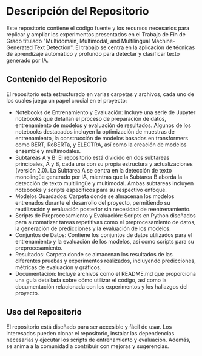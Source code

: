 # Descripción del Repositorio

Este repositorio contiene el código fuente y los recursos necesarios para replicar y ampliar los experimentos presentados en el Trabajo de Fin de Grado titulado "Multidomain, Multimodal, and Multilingual Machine-Generated Text Detection". El trabajo se centra en la aplicación de técnicas de aprendizaje automático y profundo para detectar y clasificar texto generado por IA.

## Contenido del Repositorio

El repositorio está estructurado en varias carpetas y archivos, cada uno de los cuales juega un papel crucial en el proyecto:
*	Notebooks de Entrenamiento y Evaluación: Incluye una serie de Jupyter notebooks que detallan el proceso de preparación de datos, entrenamiento de modelos y evaluación de resultados. Algunos de los notebooks destacados incluyen la optimización de muestras de entrenamiento, la construcción de modelos basados en transformers como BERT, RoBERTa, y ELECTRA, así como la creación de modelos ensemble y multimodales.
*	Subtareas A y B: El repositorio está dividido en dos subtareas principales, A y B, cada una con su propia estructura y actualizaciones (versión 2.0). La Subtarea A se centra en la detección de texto monolingüe generado por IA, mientras que la Subtarea B aborda la detección de texto multilingüe y multimodal. Ambas subtareas incluyen notebooks y scripts específicos para su respectivo enfoque.
*	Modelos Guardados: Carpeta donde se almacenan los modelos entrenados durante el desarrollo del proyecto, permitiendo su reutilización y evaluación posterior sin necesidad de reentrenamiento.
*	Scripts de Preprocesamiento y Evaluación: Scripts en Python diseñados para automatizar tareas repetitivas como el preprocesamiento de datos, la generación de predicciones y la evaluación de los modelos.
*	Conjuntos de Datos: Contiene los conjuntos de datos utilizados para el entrenamiento y la evaluación de los modelos, así como scripts para su preprocesamiento.
*	Resultados: Carpeta donde se almacenan los resultados de las diferentes pruebas y experimentos realizados, incluyendo predicciones, métricas de evaluación y gráficos.
*	Documentación: Incluye archivos como el README.md que proporciona una guía detallada sobre cómo utilizar el código, así como la documentación relacionada con los experimentos y los hallazgos del proyecto.

## Uso del Repositorio

El repositorio está diseñado para ser accesible y fácil de usar. Los interesados pueden clonar el repositorio, instalar las dependencias necesarias y ejecutar los scripts de entrenamiento y evaluación. Además, se anima a la comunidad a contribuir con mejoras y sugerencias.
